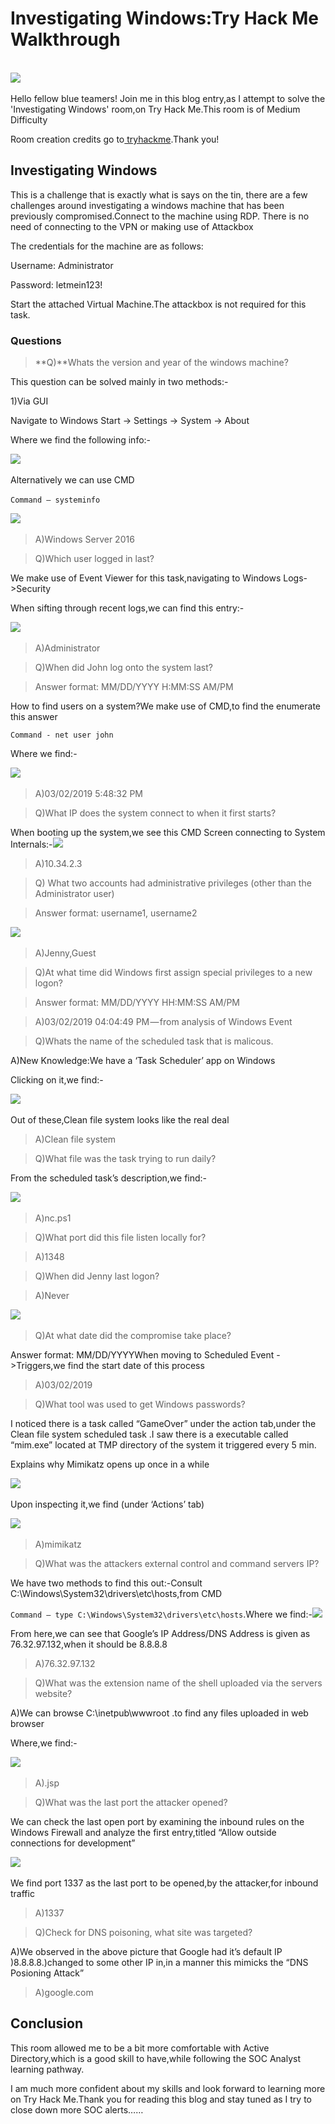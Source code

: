 # Investigating Windows:Try Hack Me Walkthrough

\
​![](https://files.gitbook.com/v0/b/gitbook-x-prod.appspot.com/o/spaces%2Fq8Yzn5Spn9wAtMsEuJ0B%2Fuploads%2FTMTz8Qn6wNvx1BLT6izp%2FTHM1.png?alt=media\&token=bf2f6837-0199-4c1b-a755-4af5d3e2a7ed)

Hello fellow blue teamers! Join me in this blog entry,as I attempt to solve the 'Investigating Windows' room,on Try Hack Me.This room is of Medium Difficulty

Room creation credits go to[ tryhackme](https://tryhackme.com/p/tryhackme).Thank you!

## Investigating Windows

This is a challenge that is exactly what is says on the tin, there are a few challenges around investigating a windows machine that has been previously compromised.Connect to the machine using RDP. There is no need of connecting to the VPN or making use of Attackbox

The credentials for the machine are as follows:

Username: Administrator&#x20;

Password: letmein123!

Start the attached Virtual Machine.The attackbox is not required for this task.

### **Questions**

> **Q)**Whats the version and year of the windows machine?

This question can be solved mainly in two methods:-

1\)Via GUI

Navigate to Windows Start -> Settings -> System -> About

Where we find the following info:-

​​![](https://cdn-images-1.medium.com/max/1000/0\*3eLMh5IRcVsMZphd)​

Alternatively we can use CMD

`Command — systeminfo`​​

![](https://cdn-images-1.medium.com/max/1000/0\*XhxCW8dMQBhhmit6)​

> A)Windows Server 2016

> Q)Which user logged in last?

We make use of Event Viewer for this task,navigating to Windows Logs->Security

When sifting through recent logs,we can find this entry:-​

​![](https://cdn-images-1.medium.com/max/1000/0\*VLsOQo4GgxnLqonU)​

> A)Administrator

> Q)When did John log onto the system last?

> Answer format: MM/DD/YYYY H:MM:SS AM/PM

How to find users on a system?We make use of CMD,to find the enumerate this answer

`Command - net user john`

Where we find:-

​​![](https://cdn-images-1.medium.com/max/1000/1\*jlCem3\_gUShjeRXI\_UgYOA.png)​

> A)03/02/2019 5:48:32 PM

> Q)What IP does the system connect to when it first starts?

When booting up the system,we see this CMD Screen connecting to System Internals:-​​![](https://cdn-images-1.medium.com/max/1000/1\*4Sghm33gwBx79Z6AAncqHw.png)​

> A)10.34.2.3

> Q) What two accounts had administrative privileges (other than the Administrator user)

> Answer format: username1, username2

​​![](https://cdn-images-1.medium.com/max/1000/1\*clROgXCs3UQYa40UN-qJJA.png)​

> A)Jenny,Guest

> Q)At what time did Windows first assign special privileges to a new logon?

> Answer format: MM/DD/YYYY HH:MM:SS AM/PM

> A)03/02/2019 04:04:49 PM — from analysis of Windows Event

> Q)Whats the name of the scheduled task that is malicous.

A)New Knowledge:We have a ‘Task Scheduler’ app on Windows

Clicking on it,we find:-​

​![](https://cdn-images-1.medium.com/max/1000/1\*taRc3h4hfl5uHf38TB\_ODw.png)​

Out of these,Clean file system looks like the real deal

> A)Clean file system

> Q)What file was the task trying to run daily?

From the scheduled task’s description,we find:-​

​![](https://cdn-images-1.medium.com/max/1000/1\*Yj2nLJb6AFISN4j\_NCG5LQ.png)​

> A)nc.ps1

> Q)What port did this file listen locally for?

> A)1348

> Q)When did Jenny last logon?

> A)Never

​​![](https://cdn-images-1.medium.com/max/1000/1\*JPjmIMPB\_M1egzPgDcSMOg.png)​

> Q)At what date did the compromise take place?

Answer format: MM/DD/YYYYWhen moving to Scheduled Event ->Triggers,we find the start date of this process

> A)03/02/2019

> Q)What tool was used to get Windows passwords?

I noticed there is a task called “GameOver” under the action tab,under the Clean file system scheduled task .I saw there is a executable called “mim.exe” located at TMP directory of the system it triggered every 5 min.

Explains why Mimikatz opens up once in a while​

​![](https://cdn-images-1.medium.com/max/1000/1\*h95mehKJAi5C\_fv8UGp5vw.png)​

Upon inspecting it,we find (under ‘Actions’ tab)

​​![](https://cdn-images-1.medium.com/max/1000/1\*9Y--YcMmR6Y7PoQkGHGFRw.png)​

> A)mimikatz

> Q)What was the attackers external control and command servers IP?

We have two methods to find this out:-Consult C:\Windows\System32\drivers\etc\hosts,from CMD

`Command — type C:\Windows\System32\drivers\etc\hosts`.Where we find:-​​![](https://cdn-images-1.medium.com/max/1000/1\*cz2xuwcCg4th2pl2ejEbyQ.png)​

From here,we can see that Google’s IP Address/DNS Address is given as 76.32.97.132,when it should be 8.8.8.8

> A)76.32.97.132

> Q)What was the extension name of the shell uploaded via the servers website?

A)We can browse C:\inetpub\wwwroot .to find any files uploaded in web browser

Where,we find:-

​​![](https://cdn-images-1.medium.com/max/1000/1\*UI5woFTKEFhlJxJqhtC0xg.png)​

> A).jsp

> Q)What was the last port the attacker opened?

We can check the last open port by examining the inbound rules on the Windows Firewall and analyze the first entry,titled “Allow outside connections for development”​​

![](https://cdn-images-1.medium.com/max/1000/1\*g2TI1hvTDfLO2QHgDvCz9A.png)​

We find port 1337 as the last port to be opened,by the attacker,for inbound traffic

> A)1337

> Q)Check for DNS poisoning, what site was targeted?

A)We observed in the above picture that Google had it’s default IP )8.8.8.8.)changed to some other IP in,in a manner this mimicks the “DNS Posioning Attack”

> A)google.com

## Conclusion

This room allowed me to be a bit more comfortable with Active Directory,which is a good skill to have,while following the SOC Analyst learning pathway.

I am much more confident about my skills and look forward to learning more on Try Hack Me.Thank you for reading this blog and stay tuned as I try to close down more SOC alerts……
